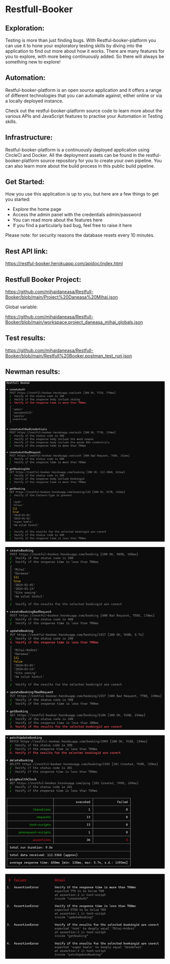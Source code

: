 # Restfull-Booker

## Exploration: 
Testing is more than just finding bugs. With Restful-booker-platform you can use it to hone your exploratory testing skills by diving into the application to find out more about how it works. There are many features for you to explore, with more being continuously added. So there will always be something new to explore!

## Automation: 
Restful-booker-platform is an open source application and it offers a range of different technologies that you can automate against, either online or via a locally deployed instance.

Check out the restful-booker-platform source code to learn more about the various APIs and JavaScript features to practise your Automation in Testing skills.

## Infrastructure:
Restful-booker-platform is a continuously deployed application using CircleCi and Docker. All the deployment assets can be found in the restful-booker-platform source repository for you to create your own pipeline. You can also learn more about the build process in this public build pipeline.

## Get Started: 
How you use this application is up to you, but here are a few things to get you started:
- Explore the home page
- Access the admin panel with the credentials admin/password
- You can read more about the features here
- If you find a particularly bad bug, feel free to raise it here
  
Please note: for security reasons the database resets every 10 minutes.

## Rest API link:
https://restful-booker.herokuapp.com/apidoc/index.html

## Restfull Booker Project:
https://github.com/mihaidaneasa/Restfull-Booker/blob/main/Proiect%20Daneasa%20Mihai.json

Global variable: 

https://github.com/mihaidaneasa/Restfull-Booker/blob/main/workspace.proiect_daneasa_mihai_globals.json

## Test results:
https://github.com/mihaidaneasa/Restfull-Booker/blob/main/Restfull%20Booker.postman_test_run.json

## Newman results:

![Imagine 1](https://github.com/mihaidaneasa/Restfull-Booker/blob/main/Newman%201.jpg)

![Imagine 2](https://github.com/mihaidaneasa/Restfull-Booker/blob/main/Newman%202.jpg)

![Imagine 3](https://github.com/mihaidaneasa/Restfull-Booker/blob/main/Newman%203.jpg)

![Imagine 4](https://github.com/mihaidaneasa/Restfull-Booker/blob/main/Newman%204.jpg)

